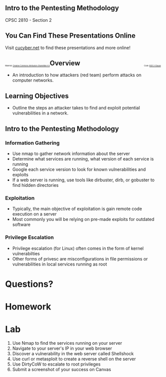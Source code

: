 ## Intro to the Pentesting Methodology

CPSC 2810 - Section 2


## You Can Find These Presentations Online

Visit [cucyber.net](https://cucyber.net/) to find these presentations and more online!

<span style="padding-top: 6em; font-size: 0.4em; float: left;">Material: <a href="https://tldrlegal.com/license/creative-commons-attribution-sharealike-4.0-international-(cc-by-sa-4.0)">Creative Commons Attribution-ShareAlike 4.0</a></span><span style="padding-top: 6em; font-size: 0.4em; float: right;">Code: <a href="https://tldrlegal.com/license/bsd-2-clause-license-(freebsd)">BSD 2-Clause</a></span>



## Overview

* An introduction to how attackers (red team) perform attacks on computer networks.



## Learning Objectives


* Outline the steps an attacker takes to find and exploit potential vulnerabilities in a network.



## Intro to the Pentesting Methodology


### Information Gathering

* Use nmap to gather network information about the server
* Determine what services are running, what version of each service is running
* Google each service version to look for known vulnerabilities and exploits
* If a web server is running, use tools like dirbuster, dirb, or gobuster to find hidden directories


### Exploitation

* Typically, the main objective of exploitation is gain remote code execution on a server
* Most commonly you will be relying on pre-made exploits for outdated software


### Privilege Escalation

* Privilege escalation (for Linux) often comes in the form of kernel vulnerabilties
* Other forms of privesc are misconfigurations in file permissions or vulnerabilities in local services running as root



# Questions?



# Homework



# Lab


1. Use Nmap to find the services running on your server
2. Navigate to your server's IP in your web browser
3. Discover a vulnerability in the web server called Shellshock
4. Use curl or metasploit to create a reverse shell on the server
5. Use DirtyCoW to escalate to root privileges
6. Submit a screenshot of your success on Canvas
